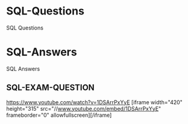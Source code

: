 SQL-Questions
=============

SQL Questions

SQL-Answers
=============

SQL Answers

## SQL-EXAM-QUESTION
https://www.youtube.com/watch?v=1DSArrPxYyE
[iframe width="420" height="315" src="//www.youtube.com/embed/1DSArrPxYyE" frameborder="0" allowfullscreen][/iframe]